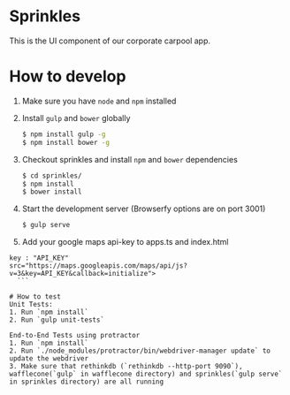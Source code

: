 # Sprinkles
This is the UI component of our corporate carpool app.

# How to develop
1. Make sure you have `node` and `npm` installed

2. Install `gulp` and `bower` globally
	```sh
	$ npm install gulp -g
	$ npm install bower -g
	```

3. Checkout sprinkles and install `npm`  and `bower` dependencies
	```sh
	$ cd sprinkles/
	$ npm install
	$ bower install
	```

4. Start the development server (Browserfy options are on port 3001)
	```sh
	$ gulp serve
	```
5. Add your google maps api-key to apps.ts and index.html
  ```
  key : "API_KEY"
  src="https://maps.googleapis.com/maps/api/js?v=3&key=API_KEY&callback=initialize">
	```

# How to test
Unit Tests:
1. Run `npm install`
2. Run `gulp unit-tests`

End-to-End Tests using protractor
1. Run `npm install`
2. Run `./node_modules/protractor/bin/webdriver-manager update` to update the webdriver
3. Make sure that rethinkdb (`rethinkdb --http-port 9090`), wafflecone(`gulp` in wafflecone directory) and sprinkles(`gulp serve` in sprinkles directory) are all running
